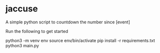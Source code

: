 # jaccuse
A simple python script to countdown the number since [event]

Run the following to get started

python3 -m venv env
source env/bin/activate
pip install -r requirements.txt 
python3 main.py
